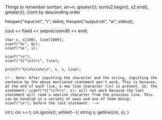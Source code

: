 Things to remember
sort(arr, arr+n, greater<int>());
sort(s2.begin(), s2.end(), greater<char>());
//sort by descending order

freopen("input.txt", "r", stdin);
freopen("output.txt", "w", stdout);
<!-- After this, the program reads the input from the file ”input.txt” and writes the output to the file ”output.txt”. -->

cout << fixed << setprecision(6) << endl;
<!-- With <iomanip>, you can use std::fixed and std::setprecision
Printing the correct number of decimal points with cout -->

    char c, s[100], line[1000];
    scanf("%c", &c);
    scanf("%s", s);
<!-- You can take a string as input in C using scanf(“%s”, s). But, it accepts string only until it finds the first space. -->
    
    scanf("\n");
    scanf("%[^\n]%*c", line);
   <!--  in order to take a line as input, you can use scanf("%[^\n]%*c", s); where  is defined as char s[MAX_LEN] where  is the maximum size of . Here, [] is the scanset character. ^\n stands for taking input until a newline isn't encountered. Then, with this %*c, it reads the newline character and here, the used * indicates that this newline character is discarded. -->

    printf("%c\n%s\n%s\n", c, s, line);
    
    <!-- Note: After inputting the character and the string, inputting the sentence by the above mentioned statement won't work. This is because, at the end of each line, a new line character (\n) is present. So, the statement: scanf("%[^\n]%*c", s); will not work because the last statement will read a newline character from the previous line. This can be handled in a variety of ways and one of them being: scanf("\n"); before the last statement. -->
    
int t;  cin >> t;
cin.ignore();
while(t--){
    string s;
    getline(cin, s);
}
